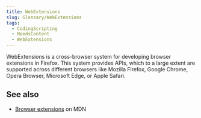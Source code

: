 ```yaml
---
title: WebExtensions
slug: Glossary/WebExtensions
tags:
  - CodingScripting
  - NeedsContent
  - WebExtensions
---
```


WebExtensions is a cross-browser system for developing browser extensions in Firefox. This system provides APIs, which to a large extent are supported across different browsers like Mozilla Firefox, Google Chrome, Opera Browser, Microsoft Edge, or Apple Safari.

## See also

- [Browser extensions](/en-US/docs/Mozilla/Add-ons/WebExtensions) on MDN
